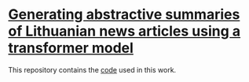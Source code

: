 # [Generating abstractive summaries of Lithuanian news articles using a transformer model](https://arxiv.org/abs/2105.03279)
This repository contains the [code](Supplementary_code.ipynb) used in this work.
